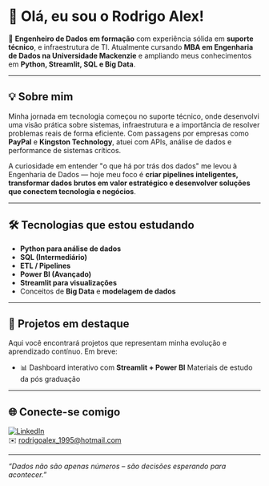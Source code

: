 # 👋 Olá, eu sou o Rodrigo Alex!

🎯 **Engenheiro de Dados em formação** com experiência sólida em **suporte técnico**, e infraestrutura de TI. Atualmente cursando **MBA em Engenharia de Dados na Universidade Mackenzie** e ampliando meus conhecimentos em **Python, Streamlit, SQL e Big Data**.

---

## 💡 Sobre mim

Minha jornada em tecnologia começou no suporte técnico, onde desenvolvi uma visão prática sobre sistemas, infraestrutura e a importância de resolver problemas reais de forma eficiente. Com passagens por empresas como **PayPal** e **Kingston Technology**, atuei com APIs, análise de dados e performance de sistemas críticos.

A curiosidade em entender "o que há por trás dos dados" me levou à Engenharia de Dados — hoje meu foco é **criar pipelines inteligentes, transformar dados brutos em valor estratégico e desenvolver soluções que conectem tecnologia e negócios**.

---

## 🛠️ Tecnologias que estou estudando

- **Python para análise de dados**
- **SQL (Intermediário)**
- **ETL / Pipelines**
- **Power BI (Avançado)**
- **Streamlit para visualizações**
- Conceitos de **Big Data** e **modelagem de dados**

---

## 🚀 Projetos em destaque

Aqui você encontrará projetos que representam minha evolução e aprendizado contínuo. Em breve:

- 📊 Dashboard interativo com **Streamlit + Power BI**
Materiais de estudo da pós graduação

---

## 🌐 Conecte-se comigo

[![LinkedIn](https://img.shields.io/badge/LinkedIn-rodrigoalex--dados-blue?logo=linkedin)](www.linkedin.com/in/rodrigo-alex-nasc)  
✉️ rodrigoalex_1995@hotmail.com

---

_“Dados não são apenas números – são decisões esperando para acontecer.”_
